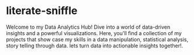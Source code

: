 # literate-sniffle
Welcome to my Data Analytics Hub! Dive into a world of data-driven insights and a powerful visualizations. Here, you'll find a collection of my projects that show case my skills  in a data manipulation, statistical analysis, story telling through data. lets turn data into actionable insights together!.
